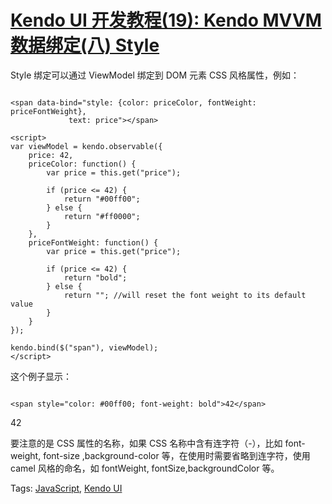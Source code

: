 # [Kendo UI 开发教程(19): Kendo MVVM 数据绑定(八) Style](http://www.imobilebbs.com/wordpress/archives/4658)

Style 绑定可以通过 ViewModel 绑定到 DOM 元素 CSS 风格属性，例如：

```

<span data-bind="style: {color: priceColor, fontWeight: priceFontWeight},
             text: price"></span>

<script>
var viewModel = kendo.observable({
    price: 42,
    priceColor: function() {
        var price = this.get("price");

        if (price <= 42) {
            return "#00ff00";
        } else {
            return "#ff0000";
        }
    },
    priceFontWeight: function() {
        var price = this.get("price");

        if (price <= 42) {
            return "bold";
        } else {
            return ""; //will reset the font weight to its default value
        }
    }
});

kendo.bind($("span"), viewModel);
</script>

```

这个例子显示：

```

<span style="color: #00ff00; font-weight: bold">42</span>

```

42

要注意的是 CSS 属性的名称，如果 CSS 名称中含有连字符（-），比如 font-weight, font-size ,background-color 等，在使用时需要省略到连字符，使用 camel 风格的命名，如 fontWeight, fontSize,backgroundColor 等。

Tags: [JavaScript](http://www.imobilebbs.com/wordpress/archives/tag/javascript), [Kendo UI](http://www.imobilebbs.com/wordpress/archives/tag/kendo-ui)